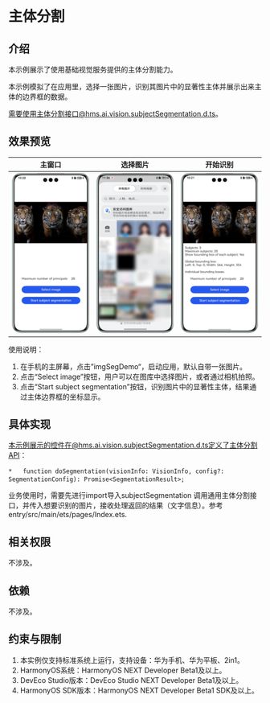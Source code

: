# 主体分割

## 介绍

本示例展示了使用基础视觉服务提供的主体分割能力。

本示例模拟了在应用里，选择一张图片，识别其图片中的显著性主体并展示出来主体的边界框的数据。

需要使用主体分割接口@hms.ai.vision.subjectSegmentation.d.ts。

## 效果预览

|         **主窗口**          |             **选择图片**             |             **开始识别**             |
|:------------------------:|:--------------------------------:|:--------------------------------:|
| ![](screenshots/app.png) | ![](screenshots/selectImage.png) | ![](screenshots/segResult.png) | 

使用说明：

1. 在手机的主屏幕，点击”imgSegDemo“，启动应用，默认自带一张图片。
2. 点击“Select image”按钮，用户可以在图库中选择图片，或者通过相机拍照。
3. 点击“Start subject segmentation”按钮，识别图片中的显著性主体，结果通过主体边界框的坐标显示。

## 具体实现

本示例展示的控件在@hms.ai.vision.subjectSegmentation.d.ts定义了主体分割API：
~~~
*   function doSegmentation(visionInfo: VisionInfo, config?: SegmentationConfig): Promise<SegmentationResult>;
~~~
业务使用时，需要先进行import导入subjectSegmentation
调用通用主体分割接口，并传入想要识别的图片，接收处理返回的结果（文字信息）。参考entry/src/main/ets/pages/Index.ets.

## 相关权限

不涉及。

## 依赖

不涉及。

## 约束与限制

1. 本实例仅支持标准系统上运行，支持设备：华为手机、华为平板、2in1。
2. HarmonyOS系统：HarmonyOS NEXT Developer Beta1及以上。
3. DevEco Studio版本：DevEco Studio NEXT Developer Beta1及以上。
4. HarmonyOS SDK版本：HarmonyOS NEXT Developer Beta1 SDK及以上。